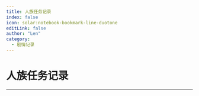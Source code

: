 ```yaml
---
title: 人族任务记录
index: false
icon: solar:notebook-bookmark-line-duotone
editLink: false
author: "Len"
category:
  - 剧情记录
---
```


#     人族任务记录

------

<Catalog />
